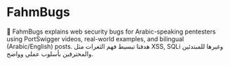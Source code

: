 # FahmBugs
🧠 FahmBugs explains web security bugs for Arabic-speaking pentesters using PortSwigger videos, real-world examples, and bilingual (Arabic/English) posts. هدفنا تبسيط فهم الثغرات مثل XSS, SQLi وغيرها للمبتدئين والمحترفين بأسلوب عملي وواضح.
